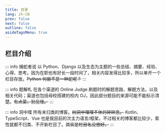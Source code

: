 ```yaml
---
title: 目录
lang: zh-CN
prev: false
next: false
outline: false
asideTagsMenu: true
---
```


<script setup lang="ts">
import Catalog from "./Catalog.vue";
</script>

<Catalog />

## 栏目介绍

::: info 捕蛇者说
以 Python、Django 以及生态为主题的一些总结、摘要、经验、心得、思考。因为在职也有好长一段时间了，相关内容发得比较多，所以单开一个栏目存放。~~Python 何尝不是一种蛇呢？~~
:::

::: info 题解札
在各个渠道的 Online Judge 刷题时的解题思路、解题方法，以及相关代码；渠道也包括母校搭建的校内 OJ，因此部分题目的来源可能不能标示清楚。~~有点菜，别见怪。~~
:::

::: info 洞中喋
所有未归类的博客。~~树洞中喋喋不休的碎碎念。~~ Kotlin、TypeScript、Vue 也是我目前的次主力语言/框架，不过相关的博客都比较少，索性就都不归类、不开新栏目了。~~其实是栏目名没想好。~~
:::


<style scoped>
.VPDoc .custom-block p:not(.custom-block-title) {
    text-indent: 2em;
}

.VPDoc .custom-block p.custom-block-title {
    color: lightpink;
}
</style>
